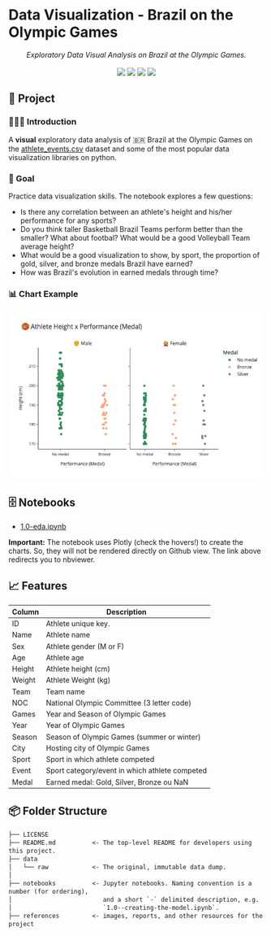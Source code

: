 # Data Visualization - Brazil on the Olympic Games

<div align="center">
  <em>Exploratory Data Visual Analysis on Brazil at the Olympic Games.</em>
</div>

<br>

<div align="center">
<img src="https://img.shields.io/badge/python-3670A0?style=for-the-badge&logo=python&logoColor=ffdd54">
<img src="https://img.shields.io/badge/pandas-%23150458.svg?style=for-the-badge&logo=pandas&logoColor=white">
<img src="https://img.shields.io/badge/matplotlib-%23ffffff.svg?style=for-the-badge&logo=plotly&logoColor=black">
<img src="https://img.shields.io/badge/plotly-%23004DFF.svg?style=for-the-badge&logo=plotly&logoColor=white">
</div>

## 📖 Project

### 👨🏻‍🏫 Introduction

A **visual** exploratory data analysis of 🇧🇷 Brazil at the Olympic Games on the [athlete_events.csv](#-features) dataset and some of the most popular data visualization libraries on python.

### 🎯 Goal

Practice data visualization skills. The notebook explores a few questions:

- Is there any correlation between an athlete's height and his/her performance for any sports?
- Do you think taller Basketball Brazil Teams perform better than the smaller? What about footbal? What would be a good Volleyball Team average height?
- What would be a good visualization to show, by sport, the proportion of gold, silver, and bronze medals Brazil have earned?
- How was Brazil's evolution in earned medals through time?

### 📊 Chart Example

![Chart Example](references/chart-example.png)

## 🗄 Notebooks

- [1.0-eda.ipynb](https://nbviewer.org/github/ewerthonk/dataviz-olympics/blob/main/dataviz-olympics.ipynb)

**Important:** The notebook uses Plotly (check the hovers!) to create the charts. So, they will not be rendered directly on Github view. The link above redirects you to nbviewer.

## 📈 Features

| Column | Description                                     |
|--------|-------------------------------------------------|
| ID     | Athlete unique key.                             |
| Name   | Athlete name                                    |
| Sex    | Athlete gender (M or F)                         |
| Age    | Athlete age                                     |  
| Height | Athlete height (cm)                             |
| Weight | Athlete Weight (kg)                             |
| Team   | Team name                                       |
| NOC    | National Olympic Committee (3 letter code)      |
| Games  | Year and Season of Olympic Games                |
| Year   | Year of Olympic Games                           |
| Season | Season of Olympic Games (summer or winter)      |
| City   | Hosting city of Olympic Games                   |
| Sport  | Sport in which athlete competed                 |
| Event  | Sport category/event in which athlete competed  |
| Medal  | Earned medal: Gold, Silver, Bronze ou NaN       |

## 📦 Folder Structure

    ├── LICENSE
    ├── README.md          <- The top-level README for developers using this project.
    ├── data
    │   └── raw            <- The original, immutable data dump.
    │
    ├── notebooks          <- Jupyter notebooks. Naming convention is a number (for ordering),
    │                         and a short `-` delimited description, e.g.
    │                         `1.0--creating-the-model.ipynb`.
    ├── references         <- images, reports, and other resources for the project